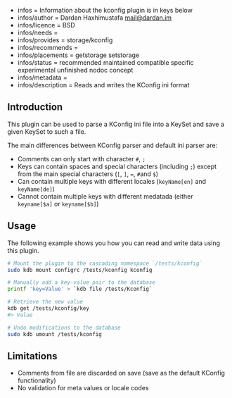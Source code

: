 - infos = Information about the kconfig plugin is in keys below
- infos/author = Dardan Haxhimustafa <mail@dardan.im>
- infos/licence = BSD
- infos/needs =
- infos/provides = storage/kconfig
- infos/recommends =
- infos/placements = getstorage setstorage
- infos/status = recommended maintained compatible specific experimental unfinished nodoc concept
- infos/metadata =
- infos/description = Reads and writes the KConfig ini format

## Introduction

This plugin can be used to parse a KConfig ini file into a KeySet and save a given KeySet to such a file.

The main differences between KConfig parser and default ini parser are:

- Comments can only start with character `#`, `;`
- Keys can contain spaces and special characters (including `;`) except from the main special characters (`[`, `]`, `=`, `#`and `$`)
- Can contain multiple keys with different locales (`keyName[en]` and `keyName[de]`)
- Cannot contain multiple keys with different medatada (either `keyname[$a]` or `keyname[$b]`)

## Usage

The following example shows you how you can read and write data using this plugin.

```sh
# Mount the plugin to the cascading namespace `/tests/kconfig`
sudo kdb mount configrc /tests/kconfig kconfig

# Manually add a key-value pair to the database
printf 'key=Value' > `kdb file /tests/Kconfig`

# Retrieve the new value
kdb get /tests/kconfig/key
#> Value

# Undo modifications to the database
sudo kdb umount /tests/kconfig
```

## Limitations

- Comments from file are discarded on save (save as the default KConfig functionality)
- No validation for meta values or locale codes
